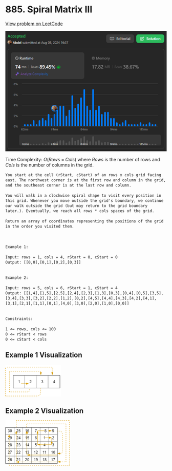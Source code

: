 # 885. Spiral Matrix III

[View problem on LeetCode](https://leetcode.com/problems/spiral-matrix-iii/)

![Submission](image.png)

Time Complexity: $O(Rows \times Cols)$ where $Rows$ is the number of rows and $Cols$ is the number of columns in the grid.

```
You start at the cell (rStart, cStart) of an rows x cols grid facing east. The northwest corner is at the first row and column in the grid, and the southeast corner is at the last row and column.

You will walk in a clockwise spiral shape to visit every position in this grid. Whenever you move outside the grid's boundary, we continue our walk outside the grid (but may return to the grid boundary later.). Eventually, we reach all rows * cols spaces of the grid.

Return an array of coordinates representing the positions of the grid in the order you visited them.



Example 1:

Input: rows = 1, cols = 4, rStart = 0, cStart = 0
Output: [[0,0],[0,1],[0,2],[0,3]]


Example 2:

Input: rows = 5, cols = 6, rStart = 1, cStart = 4
Output: [[1,4],[1,5],[2,5],[2,4],[2,3],[1,3],[0,3],[0,4],[0,5],[3,5],[3,4],[3,3],[3,2],[2,2],[1,2],[0,2],[4,5],[4,4],[4,3],[4,2],[4,1],[3,1],[2,1],[1,1],[0,1],[4,0],[3,0],[2,0],[1,0],[0,0]]


Constraints:

1 <= rows, cols <= 100
0 <= rStart < rows
0 <= cStart < cols
```

## Example 1 Visualization

![Example 1](image-1.png)

## Example 2 Visualization

![Example 2](image-2.png)
